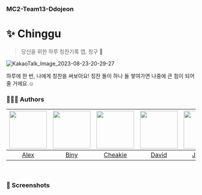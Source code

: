 ### MC2-Team13-Ddojeon

# ✨ Chinggu
> 당신을 위한 하루 칭찬기록 앱, 칭구 🌛

![KakaoTalk_Image_2023-08-23-20-29-27](https://github.com/DeveloperAcademy-POSTECH/MC2-Team13-Ddojeon/assets/102914072/75228d56-79fd-49f2-b1d2-d0e0c0323ebd)

하루에 한 번, 나에게 칭찬을 써보아요! 칭찬 돌이 하나 둘 쌓여가면 나중에 큰 힘이 되어줄 거에요.☺️
</br>

### 👨‍👧‍👦 Authors

| [<img src="https://github.com/DeveloperAcademy-POSTECH/MC2-Team13-Ddojeon/assets/102914072/0d7bb350-8de0-43e7-b982-57f4f4c33bc2" width="100px">](https://github.com/bluehyudawn) | [<img src="https://github.com/DeveloperAcademy-POSTECH/MC2-Team13-Ddojeon/assets/102914072/56894f14-6b71-4a49-abdd-1db8d1389d15" width="100px">](https://github.com/SeBin-Kwon) | [<img src="https://github.com/DeveloperAcademy-POSTECH/MC2-Team13-Ddojeon/assets/102914072/70e2e7ba-292a-4aa9-ae32-e5fa9ab38c89" width="100px">](https://github.com/chaekie) | [<img src="https://github.com/DeveloperAcademy-POSTECH/MC2-Team13-Ddojeon/assets/102914072/940fbceb-88fc-4adc-bbf2-390c165037cf" width="100px">](https://github.com/bravej1x4) | [<img src="https://github.com/DeveloperAcademy-POSTECH/MC2-Team13-Ddojeon/assets/102914072/3dd075bc-c652-48b1-8a25-1db2407334b6" width="100px">](https://github.com/JJunghyunY) | [<img src="https://github.com/DeveloperAcademy-POSTECH/MC2-Team13-Ddojeon/assets/102914072/19159ace-dffc-48c9-be7d-1073e72a22c5" width="100px">](https://github.com/OLING99) |
| :----------------------------------------------------------: | :----------------------------------------------------------: | :----------------------------------------------------------: | :----------------------------------------------------------: | :----------------------------------------------------------: | :----------------------------------------------------------: |
|              [Alex](https://github.com/bluehyudawn)             |            [Biny](https://github.com/SeBin-Kwon)             |             [Cheakie](https://github.com/chaekie)             |              [David](https://github.com/bravej1x4)              |             [Junyoo](https://github.com/JJunghyunY)              |           [Oling](https://github.com/OLING99)           |
</br>                                                                                  


### 📱 Screenshots
